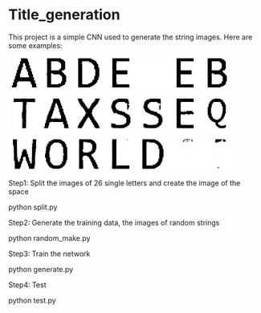 # Title_generation
This project is a simple CNN used to generate the string images. Here are some examples:

![image](https://github.com/Touyuki/Title_generation/blob/main/images/ABDE0EB.png)

![image](https://github.com/Touyuki/Title_generation/blob/main/images/TAXSSEQ.png)

![image](https://github.com/Touyuki/Title_generation/blob/main/images/WORLD00.png)


Step1: Split the images of 26 single letters and create the image of the space

python split.py

Step2: Generate the training data, the images of random strings

python random_make.py

Step3: Train the network

python generate.py

Step4: Test

python test.py
